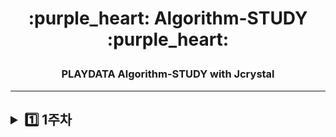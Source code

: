<h1 align = "center">:purple_heart: Algorithm-STUDY :purple_heart:</p>
<h3 align = "center"> PLAYDATA Algorithm-STUDY with Jcrystal</p>

<hr>

<h2><details><summary> 1️⃣ 1주차 </summary>
<a href = "https://github.com/sujeong-jang-creator/Algorithm-STUDY/blob/main/1%EC%A3%BC%EC%B0%A8/%EC%A3%BC%EC%8B%9D%EA%B3%84%EC%82%B0%20%EB%AC%B8%EC%A0%9C%ED%92%80%EC%9D%B4.ipynb"><h5> :sweat_drops: [장수정] 주식계산 문제풀이 : 해결 :x: </a></details>

